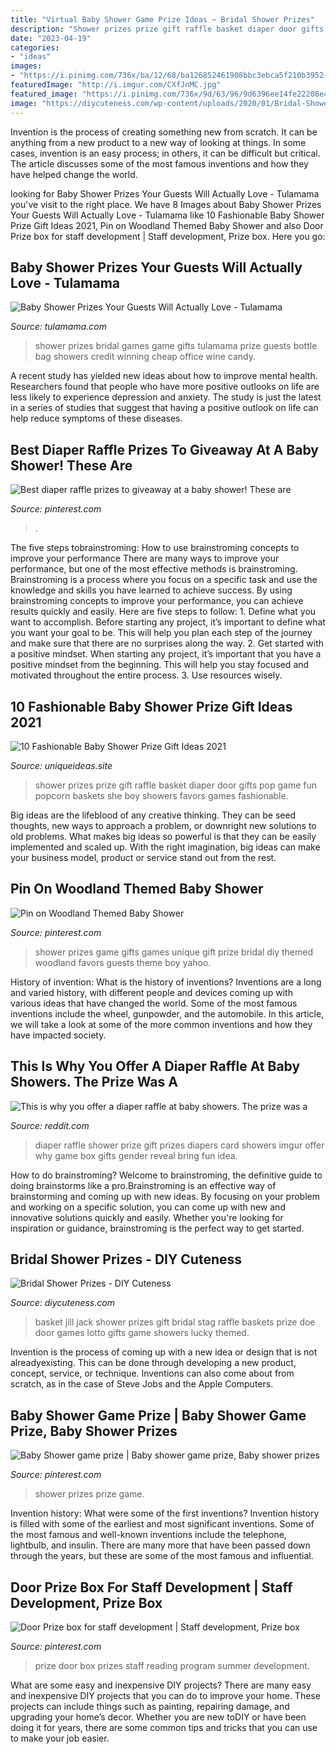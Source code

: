 ```yaml
---
title: "Virtual Baby Shower Game Prize Ideas ~ Bridal Shower Prizes"
description: "Shower prizes prize gift raffle basket diaper door gifts pop game fun popcorn baskets she boy showers favors games fashionable"
date: "2023-04-19"
categories:
- "ideas"
images:
- "https://i.pinimg.com/736x/ba/12/68/ba126852461908bbc3ebca5f210b3952--prize-box-door-prizes.jpg"
featuredImage: "http://i.imgur.com/CXfJnMC.jpg"
featured_image: "https://i.pinimg.com/736x/9d/63/96/9d6396ee14fe22208e4fbc953cc30cdf.jpg"
image: "https://diycuteness.com/wp-content/uploads/2020/01/Bridal-Shower-Prizes-9.jpg"
---
```



Invention is the process of creating something new from scratch. It can be anything from a new product to a new way of looking at things. In some cases, invention is an easy process; in others, it can be difficult but critical. The article discusses some of the most famous inventions and how they have helped change the world.

	

		
looking for Baby Shower Prizes Your Guests Will Actually Love - Tulamama you've visit to the right place. We have 8 Images about Baby Shower Prizes Your Guests Will Actually Love - Tulamama like 10 Fashionable Baby Shower Prize Gift Ideas 2021, Pin on Woodland Themed Baby Shower and also Door Prize box for staff development | Staff development, Prize box. Here you go:
		
    
## Baby Shower Prizes Your Guests Will Actually Love - Tulamama

<img loading=lazy src="http://tulamama.com/wp-content/uploads/2018/06/baby-shower-prizes-coffee.jpg" onerror="this.onerror=null;this.src='https://tse4.mm.bing.net/th?id=OIP.e-pTaMJrrv_uWwjmp8c8rAHaJ4&amp;pid=15.1';" alt="Baby Shower Prizes Your Guests Will Actually Love - Tulamama">

_Source: tulamama.com_

>shower prizes bridal games game gifts tulamama prize guests bottle bag showers credit winning cheap office wine candy. 

	

A recent study has yielded new ideas about how to improve mental health. Researchers found that people who have more positive outlooks on life are less likely to experience depression and anxiety. The study is just the latest in a series of studies that suggest that having a positive outlook on life can help reduce symptoms of these diseases.

    
## Best Diaper Raffle Prizes To Giveaway At A Baby Shower! These Are

<img loading=lazy src="https://i.pinimg.com/736x/9d/63/96/9d6396ee14fe22208e4fbc953cc30cdf.jpg" onerror="this.onerror=null;this.src='https://tse2.mm.bing.net/th?id=OIP.WQx4Ufp-8XZdMchYzi07XwHaLH&amp;pid=15.1';" alt="Best diaper raffle prizes to giveaway at a baby shower! These are">

_Source: pinterest.com_

>. 

	

The five steps tobrainstroming: How to use brainstroming concepts to improve your performance
There are many ways to improve your performance, but one of the most effective methods is brainstroming. Brainstroming is a process where you focus on a specific task and use the knowledge and skills you have learned to achieve success. By using brainstroming concepts to improve your performance, you can achieve results quickly and easily. Here are five steps to follow: 1. Define what you want to accomplish. Before starting any project, it’s important to define what you want your goal to be. This will help you plan each step of the journey and make sure that there are no surprises along the way. 2. Get started with a positive mindset. When starting any project, it’s important that you have a positive mindset from the beginning. This will help you stay focused and motivated throughout the entire process. 3. Use resources wisely.

    
## 10 Fashionable Baby Shower Prize Gift Ideas 2021

<img loading=lazy src="https://www.uniqueideas.site/wp-content/uploads/ideas-adorable-wedding-shower-prizes-morgiabridal-inside-dimensions.jpg" onerror="this.onerror=null;this.src='https://tse4.mm.bing.net/th?id=OIP.LkKiQ5mvLcl-MSuE_00alQHaJ4&amp;pid=15.1';" alt="10 Fashionable Baby Shower Prize Gift Ideas 2021">

_Source: uniqueideas.site_

>shower prizes prize gift raffle basket diaper door gifts pop game fun popcorn baskets she boy showers favors games fashionable. 

	

Big ideas are the lifeblood of any creative thinking. They can be seed thoughts, new ways to approach a problem, or downright new solutions to old problems. What makes big ideas so powerful is that they can be easily implemented and scaled up. With the right imagination, big ideas can make your business model, product or service stand out from the rest.

    
## Pin On Woodland Themed Baby Shower

<img loading=lazy src="https://i.pinimg.com/736x/23/05/2a/23052a41fe4ee27eca3654a3e206e4d6--diy-baby-shower-prizes-baby-shower-game-gift-ideas.jpg" onerror="this.onerror=null;this.src='https://tse3.mm.bing.net/th?id=OIP.yIv1uAmQ5StzZmLcdbVaLQHaE7&amp;pid=15.1';" alt="Pin on Woodland Themed Baby Shower">

_Source: pinterest.com_

>shower prizes game gifts games unique gift prize bridal diy themed woodland favors guests theme boy yahoo. 

	

History of invention: What is the history of inventions?
Inventions are a long and varied history, with different people and devices coming up with various ideas that have changed the world. Some of the most famous inventions include the wheel, gunpowder, and the automobile. In this article, we will take a look at some of the more common inventions and how they have impacted society.

    
## This Is Why You Offer A Diaper Raffle At Baby Showers. The Prize Was A

<img loading=lazy src="http://i.imgur.com/CXfJnMC.jpg" onerror="this.onerror=null;this.src='https://tse4.mm.bing.net/th?id=OIP.62SUX_o_fCnXqebfKPzj8wHaJ4&amp;pid=15.1';" alt="This is why you offer a diaper raffle at baby showers. The prize was a">

_Source: reddit.com_

>diaper raffle shower prize gift prizes diapers card showers imgur offer why game box gifts gender reveal bring fun idea. 

	

How to do brainstroming?
Welcome to brainstroming, the definitive guide to doing brainstorms like a pro.Brainstroming is an effective way of brainstorming and coming up with new ideas. By focusing on your problem and working on a specific solution, you can come up with new and innovative solutions quickly and easily. Whether you're looking for inspiration or guidance, brainstroming is the perfect way to get started.

    
## Bridal Shower Prizes - DIY Cuteness

<img loading=lazy src="https://diycuteness.com/wp-content/uploads/2020/01/Bridal-Shower-Prizes-9.jpg" onerror="this.onerror=null;this.src='https://tse3.mm.bing.net/th?id=OIP.DxzNl4CqrYSSXXTOWxjWbAHaJ4&amp;pid=15.1';" alt="Bridal Shower Prizes - DIY Cuteness">

_Source: diycuteness.com_

>basket jill jack shower prizes gift bridal stag raffle baskets prize doe door games lotto gifts game showers lucky themed. 

	

Invention is the process of coming up with a new idea or design that is not alreadyexisting. This can be done through developing a new product, concept, service, or technique. Inventions can also come about from scratch, as in the case of Steve Jobs and the Apple Computers.

    
## Baby Shower Game Prize | Baby Shower Game Prize, Baby Shower Prizes

<img loading=lazy src="https://i.pinimg.com/originals/3f/ef/6d/3fef6d553da4bb374be929821091a212.jpg" onerror="this.onerror=null;this.src='https://tse2.mm.bing.net/th?id=OIP.YjBr01iMLxrBeO_XfTqdnQHaJ4&amp;pid=15.1';" alt="Baby Shower game prize | Baby shower game prize, Baby shower prizes">

_Source: pinterest.com_

>shower prizes prize game. 

	

Invention history: What were some of the first inventions?
Invention history is filled with some of the earliest and most significant inventions. Some of the most famous and well-known inventions include the telephone, lightbulb, and insulin. There are many more that have been passed down through the years, but these are some of the most famous and influential.

    
## Door Prize Box For Staff Development | Staff Development, Prize Box

<img loading=lazy src="https://i.pinimg.com/736x/ba/12/68/ba126852461908bbc3ebca5f210b3952--prize-box-door-prizes.jpg" onerror="this.onerror=null;this.src='https://tse4.mm.bing.net/th?id=OIP.U8vHPt2g4PuK8sPVckU2MgEsDh&amp;pid=15.1';" alt="Door Prize box for staff development | Staff development, Prize box">

_Source: pinterest.com_

>prize door box prizes staff reading program summer development. 

	

What are some easy and inexpensive DIY projects?
There are many easy and inexpensive DIY projects that you can do to improve your home. These projects can include things such as painting, repairing damage, and upgrading your home’s decor. Whether you are new toDIY or have been doing it for years, there are some common tips and tricks that you can use to make your job easier.

